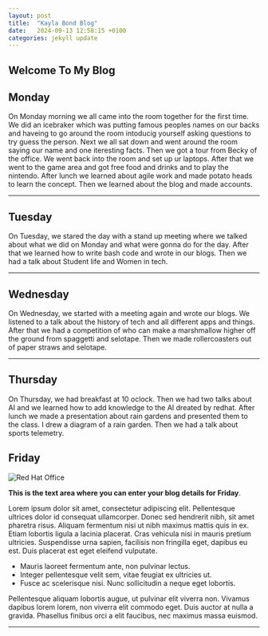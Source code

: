 ```yaml
---
layout: post
title:  "Kayla Bond Blog"
date:   2024-09-13 12:58:15 +0100
categories: jekyll update
---
```


## Welcome To My Blog



## Monday

On Monday morning we all came into the room together for the first time. We did an icebraker which was putting famous peoples names on our backs and haveing to go around the room intoducig yourself asking questions to try guess the person. Next we all sat down and went around the room saying our name and one iteresting facts. Then we got a tour from Becky of the office. We went back into the room and set up ur laptops. After that we went to the game area and got free food and drinks and to play the nintendo. After lunch we learned about agile work and made potato heads to learn the concept. Then we learned about the blog and made accounts.

---
## Tuesday
 
On Tuesday, we stared the day with a stand up meeting where we talked about what we did on Monday and what were gonna do for the day. After that we learned how to write bash code and wrote in our blogs. Then we had a talk about Student life and Women in tech.


---
## Wednesday
On Wednesday, we started with a meeting again and wrote our blogs. We listened to a talk about the history of tech and all different apps and things. After that we had a competition of who can make a marshmallow higher off the ground from spaggetti and selotape. Then we made rollercoasters out of paper straws and selotape. 


---
## Thursday
On Thursday, we had breakfast at 10 oclock. Then we had two talks about AI and we learned how to add knowledge to the AI dreated by redhat. After lunch we made a presentation about rain gardens and presented them to the class. I drew a diagram of a rain garden. Then we had a talk about sports telemetry.
## Friday
![Red Hat Office](https://github.blog/wp-content/uploads/2023/10/Collaboration-DarkMode-2.png?resize=1200%2C630 "Github")

**This is the text area where you can enter your blog details for Friday**.

Lorem ipsum dolor sit amet, consectetur adipiscing elit. Pellentesque ultrices dolor id consequat ullamcorper. Donec sed hendrerit nibh, sit amet pharetra risus. Aliquam fermentum nisi ut nibh maximus mattis quis in ex. Etiam lobortis ligula a lacinia placerat. Cras vehicula nisi in mauris pretium ultricies. Suspendisse urna sapien, facilisis non fringilla eget, dapibus eu est. Duis placerat est eget eleifend vulputate. 

* Mauris laoreet fermentum ante, non pulvinar lectus. 
* Integer pellentesque velit sem, vitae feugiat ex ultricies ut. 
* Fusce ac scelerisque nisi. Nunc sollicitudin a neque eget lobortis. 

Pellentesque aliquam lobortis augue, ut pulvinar elit viverra non. Vivamus dapibus lorem lorem, non viverra elit commodo eget. Duis auctor at nulla a gravida. Phasellus finibus orci a elit faucibus, nec maximus massa euismod.

---

